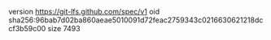 version https://git-lfs.github.com/spec/v1
oid sha256:96bab7d02ba860aeae5010091d72feac2759343c0216630621218dccf3b59c00
size 7493
